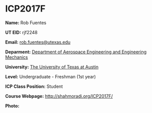 # ICP2017F

__Name:__ Rob Fuentes

__UT EID:__ rjf2248

__Email:__ rob.fuentes@utexas.edu

__Deparment:__ [Department of Aerospace Engineering and Engineering Mechanics](http://ae.utexas.edu)

__University:__ [The University of Texas at Austin](http://utexas.edu)

__Level:__ Undergraduate - Freshman (1st year)

__ICP Class Position:__ Student

__Course Webpage:__ http://shahmoradi.org/ICP2017F/

__Photo:__ 

